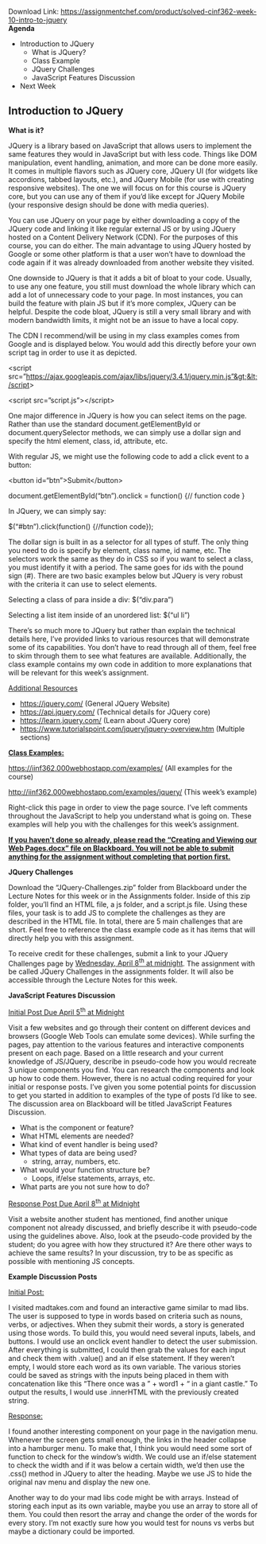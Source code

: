 Download Link: https://assignmentchef.com/product/solved-cinf362-week-10-intro-to-jquery
<br>
<strong>Agenda</strong>

<ul>

 <li>Introduction to JQuery

  <ul>

   <li>What is JQuery?</li>

   <li>Class Example</li>

   <li>JQuery Challenges</li>

   <li>JavaScript Features Discussion</li>

  </ul></li>

 <li>Next Week</li>

</ul>




<h2>Introduction to JQuery</h2>

<strong>What is it?</strong>

JQuery is a library based on JavaScript that allows users to implement the same features they would in JavaScript but with less code. Things like DOM manipulation, event handling, animation, and more can be done more easily. It comes in multiple flavors such as JQuery core, JQuery UI (for widgets like accordions, tabbed layouts, etc.), and JQuery Mobile (for use with creating responsive websites). The one we will focus on for this course is JQuery core, but you can use any of them if you’d like except for JQuery Mobile (your responsive design should be done with media queries).




You can use JQuery on your page by either downloading a copy of the JQuery code and linking it like regular external JS or by using JQuery hosted on a Content Delivery Network (CDN). For the purposes of this course, you can do either. The main advantage to using JQuery hosted by Google or some other platform is that a user won’t have to download the code again if it was already downloaded from another website they visited.




One downside to JQuery is that it adds a bit of bloat to your code. Usually, to use any one feature, you still must download the whole library which can add a lot of unnecessary code to your page. In most instances, you can build the feature with plain JS but if it’s more complex, JQuery can be helpful. Despite the code bloat, JQuery is still a very small library and with modern bandwidth limits, it might not be an issue to have a local copy.




The CDN I recommend/will be using in my class examples comes from Google and is displayed below. You would add this directly before your own script tag in order to use it as depicted.




&lt;script src=”https://ajax.googleapis.com/ajax/libs/jquery/3.4.1/jquery.min.js”&gt;&lt;/script&gt;

&lt;script src=”script.js”&gt;&lt;/script&gt;




One major difference in JQuery is how you can select items on the page. Rather than use the standard document.getElementById or document.querySelector methods, we can simply use a dollar sign and specify the html element, class, id, attribute, etc.




With regular JS, we might use the following code to add a click event to a button:




&lt;button id=“btn”&gt;Submit&lt;/button&gt;

document.getElementById(“btn”).onclick = function() {// function code }




In JQuery, we can simply say:




$(“#btn”).click(function() {//function code});




The dollar sign is built in as a selector for all types of stuff. The only thing you need to do is specify by element, class name, id name, etc. The selectors work the same as they do in CSS so if you want to select a class, you must identify it with a period. The same goes for ids with the pound sign (#). There are two basic examples below but JQuery is very robust with the criteria it can use to select elements.




Selecting a class of para inside a div: $(“div.para”)

Selecting a list item inside of an unordered list: $(“ul li”)




There’s so much more to JQuery but rather than explain the technical details here, I’ve provided links to various resources that will demonstrate some of its capabilities. You don’t have to read through all of them, feel free to skim through them to see what features are available. Additionally, the class example contains my own code in addition to more explanations that will be relevant for this week’s assignment.




<u>Additional Resources</u>

<ul>

 <li><a href="https://jquery.com/">https://jquery.com/</a> (General JQuery Website)</li>

 <li><a href="https://api.jquery.com/">https://api.jquery.com/</a> (Technical details for JQuery core)</li>

 <li><a href="https://learn.jquery.com/">https://learn.jquery.com/</a> (Learn about JQuery core)</li>

 <li><a href="https://www.tutorialspoint.com/jquery/jquery-overview.htm">https://www.tutorialspoint.com/jquery/jquery-overview.htm</a> (Multiple sections)</li>

</ul>

<strong><u>Class Examples:</u></strong>

<a href="https://iinf362.000webhostapp.com/examples/">https://iinf362.000webhostapp.com/examples/</a> (All examples for the course)

<a href="http://iinf362.000webhostapp.com/examples/jquery/">http://iinf362.000webhostapp.com/examples/jquery/</a> (This week’s example)

Right-click this page in order to view the page source. I’ve left comments throughout the JavaScript to help you understand what is going on. These examples will help you with the challenges for this week’s assignment.




<strong><u>If you haven’t done so already, please read the “Creating and Viewing our Web Pages.docx” file on Blackboard. You will not be able to submit anything for the assignment without completing that portion first. </u></strong>




<strong>JQuery Challenges</strong>

Download the “JQuery-Challenges.zip” folder from Blackboard under the Lecture Notes for this week or in the Assignments folder. Inside of this zip folder, you’ll find an HTML file, a js folder, and a script.js file. Using these files, your task is to add JS to complete the challenges as they are described in the HTML file. In total, there are 5 main challenges that are short. Feel free to reference the class example code as it has items that will directly help you with this assignment.

<u> </u>

To receive credit for these challenges, submit a link to your JQuery Challenges page by <u>Wednesday, April 8<sup>th</sup> at midnight</u>. The assignment with be called JQuery Challenges in the assignments folder. It will also be accessible through the Lecture Notes for this week.




<strong>JavaScript Features Discussion</strong>

<u>Initial Post Due April 5<sup>th</sup> at Midnight</u>

Visit a few websites and go through their content on different devices and browsers (Google Web Tools can emulate some devices). While surfing the pages, pay attention to the various features and interactive components present on each page. Based on a little research and your current knowledge of JS/JQuery, describe in pseudo-code how you would recreate 3 unique components you find. You can research the components and look up how to code them. However, there is no actual coding required for your initial or response posts. I’ve given you some potential points for discussion to get you started in addition to examples of the type of posts I’d like to see. The discussion area on Blackboard will be titled JavaScript Features Discussion.




<ul>

 <li>What is the component or feature?</li>

 <li>What HTML elements are needed?</li>

 <li>What kind of event handler is being used?</li>

 <li>What types of data are being used?

  <ul>

   <li>string, array, numbers, etc.</li>

  </ul></li>

 <li>What would your function structure be?

  <ul>

   <li>Loops, if/else statements, arrays, etc.</li>

  </ul></li>

 <li>What parts are you not sure how to do?</li>

</ul>




<u>Response Post Due April 8<sup>th</sup> at Midnight</u>

Visit a website another student has mentioned, find another unique component not already discussed, and briefly describe it with pseudo-code using the guidelines above. Also, look at the pseudo-code provided by the student; do you agree with how they structured it? Are there other ways to achieve the same results? In your discussion, try to be as specific as possible with mentioning JS concepts.




<strong>Example Discussion Posts</strong>

<u>Initial Post: </u>

I visited madtakes.com and found an interactive game similar to mad libs. The user is supposed to type in words based on criteria such as nouns, verbs, or adjectives. When they submit their words, a story is generated using those words. To build this, you would need several inputs, labels, and buttons. I would use an onclick event handler to detect the user submission. After everything is submitted, I could then grab the values for each input and check them with .value() and an if else statement. If they weren’t empty, I would store each word as its own variable. The various stories could be saved as strings with the inputs being placed in them with concatenation like this “There once was a ” + word1 + “ in a giant castle.” To output the results, I would use .innerHTML with the previously created string.




<u>Response:</u>

I found another interesting component on your page in the navigation menu. Whenever the screen gets small enough, the links in the header collapse into a hamburger menu. To make that, I think you would need some sort of function to check for the window’s width. We could use an if/else statement to check the width and if it was below a certain width, we’d then use the .css() method in JQuery to alter the heading. Maybe we use JS to hide the original nav menu and display the new one.

Another way to do your mad libs code might be with arrays. Instead of storing each input as its own variable, maybe you use an array to store all of them. You could then resort the array and change the order of the words for every story. I’m not exactly sure how you would test for nouns vs verbs but maybe a dictionary could be imported.